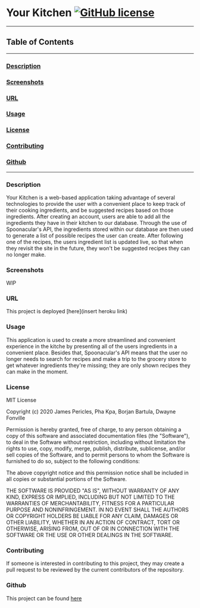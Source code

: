 # Your Kitchen [![GitHub license](https://img.shields.io/github/license/Naereen/StrapDown.js.svg)](https://github.com/Naereen/StrapDown.js/blob/master/LICENSE)

---

## Table of Contents

---

### [Description](#Description)

### [Screenshots](#Screenshots)

### [URL](#URL)

### [Usage](#Usage)

### [License](#License)

### [Contributing](#Contributing)

### [Github](#Github)

---

### <a name="Description"></a>Description

Your Kitchen is a web-based application taking advantage of several technologies to provide the user with a convenient place to keep track of their cooking ingredients, and be suggested recipes based on those ingredients. After creating an account, users are able to add all the ingredients they have in their kitchen to our database. Through the use of Spoonacular's API, the ingredients stored within our database are then used to generate a list of possible recipes the user can create. After following one of the recipes, the users ingredient list is updated live, so that when they revisit the site in the future, they won't be suggested recipes they can no longer make.

### <a name="Screenshots"></a>Screenshots

WIP

### <a name="URL"></a>URL

This project is deployed [here](insert heroku link)

### <a name="Usage"></a>Usage

This application is used to create a more streamlined and convenient experience in the kitche by presenting all of the users ingredients in a convenient place. Besides that, Spoonacular's API means that the user no longer needs to search for recipes and make a trip to the grocery store to get whatever ingredients they're missing; they are only shown recipes they can make in the moment.

### <a name="License"></a>License

MIT License

Copyright (c) 2020 James Pericles, Pha Kpa, Borjan Bartula, Dwayne Fonville
  
Permission is hereby granted, free of charge, to any person obtaining a copy
of this software and associated documentation files (the "Software"), to deal
in the Software without restriction, including without limitation the rights
to use, copy, modify, merge, publish, distribute, sublicense, and/or sell
copies of the Software, and to permit persons to whom the Software is
furnished to do so, subject to the following conditions:
  
The above copyright notice and this permission notice shall be included in all
copies or substantial portions of the Software.
  
THE SOFTWARE IS PROVIDED "AS IS", WITHOUT WARRANTY OF ANY KIND, EXPRESS OR
IMPLIED, INCLUDING BUT NOT LIMITED TO THE WARRANTIES OF MERCHANTABILITY,
FITNESS FOR A PARTICULAR PURPOSE AND NONINFRINGEMENT. IN NO EVENT SHALL THE
AUTHORS OR COPYRIGHT HOLDERS BE LIABLE FOR ANY CLAIM, DAMAGES OR OTHER
LIABILITY, WHETHER IN AN ACTION OF CONTRACT, TORT OR OTHERWISE, ARISING FROM,
OUT OF OR IN CONNECTION WITH THE SOFTWARE OR THE USE OR OTHER DEALINGS IN THE
SOFTWARE.

### <a name="Contributing"></a>Contributing

If someone is interested in contributing to this project, they may create a pull request to be reviewed by the current contributors of the repository.

### <a name="Github"></a>Github

This project can be found [here](https://github.com/MrBusiness87/Your_Kitchen)
